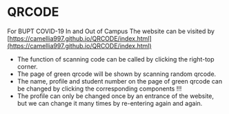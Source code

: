 # QRCODE
For BUPT COVID-19 In and Out of Campus
The website can be visited by [https://camellia997.github.io/QRCODE/index.html](https://camellia997.github.io/QRCODE/index.html)

* The function of scanning code can be called by clicking the right-top corner.
* The page of green qrcode will be shown by scanning random qrcode.
* The name, profile and student number on the page of green qrcode can be changed by clicking the corresponding components !!!
* The profile can only be changed once by an entrance of the website, but we can change it many times by re-entering again and again.

